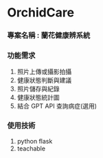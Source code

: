 # OrchidCare

### 專案名稱 : 蘭花健康辨系統
### 功能需求
1. 照片上傳或攝影拍攝
2. 健康狀態判斷與建議
3. 照片儲存與紀錄
4. 健康狀態統計圖
5. 結合 GPT API 查詢病症(選用)

### 使用技術
1. python flask
2. teachable